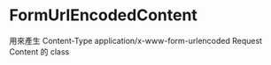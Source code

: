 # FormUrlEncodedContent

用來產生 Content-Type application/x-www-form-urlencoded Request Content 的 class
